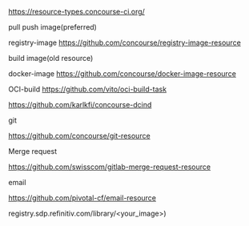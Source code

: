 https://resource-types.concourse-ci.org/



pull push image(preferred)

registry-image https://github.com/concourse/registry-image-resource





build image(old resource)

docker-image  https://github.com/concourse/docker-image-resource

OCI-build         https://github.com/vito/oci-build-task

https://github.com/karlkfi/concourse-dcind



git

https://github.com/concourse/git-resource



Merge request

https://github.com/swisscom/gitlab-merge-request-resource



email

https://github.com/pivotal-cf/email-resource





registry.sdp.refinitiv.com/library/<your_image>)



